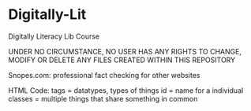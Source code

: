 # Digitally-Lit
Digitally Literacy Lib Course

UNDER NO CIRCUMSTANCE, NO USER HAS ANY RIGHTS TO CHANGE, MODIFY OR DELETE ANY FILES CREATED WITHIN THIS REPOSITORY

Snopes.com: professional fact checking for other websites


HTML Code:
tags = datatypes, types of things
id = name for a individual
classes = multiple things that share something in common
